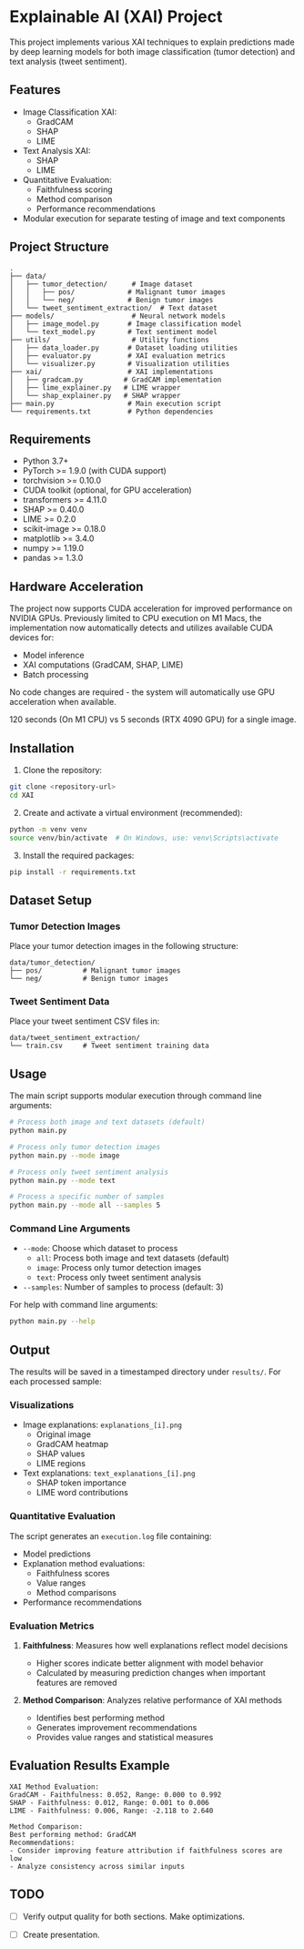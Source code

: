 # Explainable AI (XAI) Project

This project implements various XAI techniques to explain predictions made by deep learning models for both image classification (tumor detection) and text analysis (tweet sentiment).

## Features

- Image Classification XAI:
  - GradCAM
  - SHAP
  - LIME
- Text Analysis XAI:
  - SHAP
  - LIME
- Quantitative Evaluation:
  - Faithfulness scoring
  - Method comparison
  - Performance recommendations
- Modular execution for separate testing of image and text components

## Project Structure

```
.
├── data/
│   ├── tumor_detection/      # Image dataset
│   │   ├── pos/             # Malignant tumor images
│   │   └── neg/             # Benign tumor images
│   └── tweet_sentiment_extraction/  # Text dataset
├── models/                   # Neural network models
│   ├── image_model.py       # Image classification model
│   └── text_model.py        # Text sentiment model
├── utils/                    # Utility functions
│   ├── data_loader.py       # Dataset loading utilities
│   ├── evaluator.py         # XAI evaluation metrics
│   └── visualizer.py        # Visualization utilities
├── xai/                     # XAI implementations
│   ├── gradcam.py          # GradCAM implementation
│   ├── lime_explainer.py   # LIME wrapper
│   └── shap_explainer.py   # SHAP wrapper
├── main.py                  # Main execution script
└── requirements.txt         # Python dependencies
```

## Requirements

- Python 3.7+
- PyTorch >= 1.9.0 (with CUDA support)
- torchvision >= 0.10.0
- CUDA toolkit (optional, for GPU acceleration)
- transformers >= 4.11.0
- SHAP >= 0.40.0
- LIME >= 0.2.0
- scikit-image >= 0.18.0
- matplotlib >= 3.4.0
- numpy >= 1.19.0
- pandas >= 1.3.0

## Hardware Acceleration

The project now supports CUDA acceleration for improved performance on NVIDIA GPUs. Previously limited to CPU execution on M1 Macs, the implementation now automatically detects and utilizes available CUDA devices for:
- Model inference
- XAI computations (GradCAM, SHAP, LIME)
- Batch processing

No code changes are required - the system will automatically use GPU acceleration when available.

120 seconds (On M1 CPU) vs 5 seconds (RTX 4090 GPU) for a single image.  

## Installation

1. Clone the repository:
```bash
git clone <repository-url>
cd XAI
```

2. Create and activate a virtual environment (recommended):
```bash
python -m venv venv
source venv/bin/activate  # On Windows, use: venv\Scripts\activate
```

3. Install the required packages:
```bash
pip install -r requirements.txt
```

## Dataset Setup

### Tumor Detection Images
Place your tumor detection images in the following structure:
```
data/tumor_detection/
├── pos/          # Malignant tumor images
└── neg/          # Benign tumor images
```

### Tweet Sentiment Data
Place your tweet sentiment CSV files in:
```
data/tweet_sentiment_extraction/
└── train.csv     # Tweet sentiment training data
```

## Usage

The main script supports modular execution through command line arguments:

```bash
# Process both image and text datasets (default)
python main.py

# Process only tumor detection images
python main.py --mode image

# Process only tweet sentiment analysis
python main.py --mode text

# Process a specific number of samples
python main.py --mode all --samples 5
```

### Command Line Arguments

- `--mode`: Choose which dataset to process
  - `all`: Process both image and text datasets (default)
  - `image`: Process only tumor detection images
  - `text`: Process only tweet sentiment analysis
- `--samples`: Number of samples to process (default: 3)

For help with command line arguments:
```bash
python main.py --help
```

## Output

The results will be saved in a timestamped directory under `results/`. For each processed sample:

### Visualizations
- Image explanations: `explanations_[i].png`
  - Original image
  - GradCAM heatmap
  - SHAP values
  - LIME regions
- Text explanations: `text_explanations_[i].png`
  - SHAP token importance
  - LIME word contributions

### Quantitative Evaluation
The script generates an `execution.log` file containing:
- Model predictions
- Explanation method evaluations:
  - Faithfulness scores
  - Value ranges
  - Method comparisons
- Performance recommendations

### Evaluation Metrics

1. **Faithfulness**: Measures how well explanations reflect model decisions
   - Higher scores indicate better alignment with model behavior
   - Calculated by measuring prediction changes when important features are removed

2. **Method Comparison**: Analyzes relative performance of XAI methods
   - Identifies best performing method
   - Generates improvement recommendations
   - Provides value ranges and statistical measures

## Evaluation Results Example

```
XAI Method Evaluation:
GradCAM - Faithfulness: 0.052, Range: 0.000 to 0.992
SHAP - Faithfulness: 0.012, Range: 0.001 to 0.006
LIME - Faithfulness: 0.006, Range: -2.118 to 2.640

Method Comparison:
Best performing method: GradCAM
Recommendations:
- Consider improving feature attribution if faithfulness scores are low
- Analyze consistency across similar inputs
```

## TODO


- [ ] Verify output quality for both sections. Make optimizations. 

- [ ] Create presentation.
